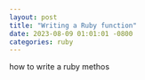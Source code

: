 ```yaml
---
layout: post
title: "Writing a Ruby function"
date: 2023-08-09 01:01:01 -0800
categories: ruby
---
```


how to write a ruby methos

